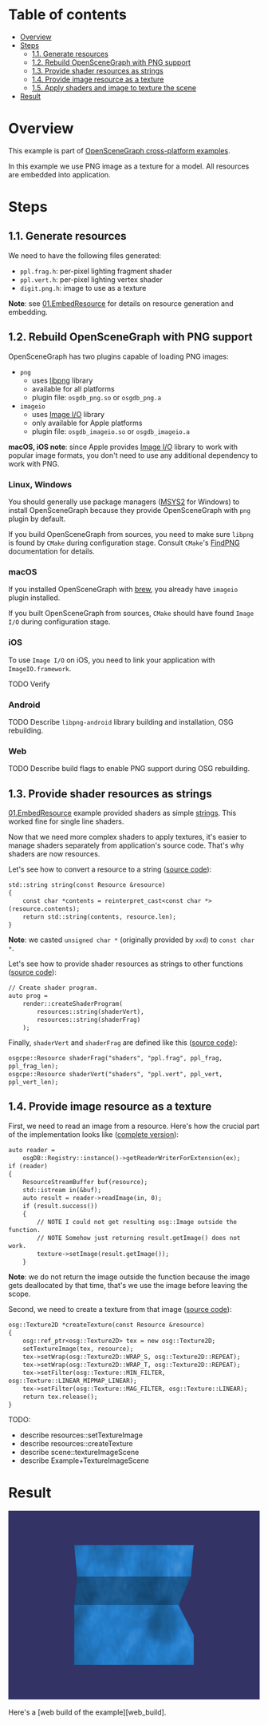 
# Table of contents

* [Overview](#overview)
* [Steps](#steps)
    * [1.1. Generate resources](#generate)
    * [1.2. Rebuild OpenSceneGraph with PNG support](#rebuild)
    * [1.3. Provide shader resources as strings](#shaders)
    * [1.4. Provide image resource as a texture](#image)
    * [1.5. Apply shaders and image to texture the scene](#scene)
* [Result](#result)

<a name="overview"/>

# Overview

This example is part of [OpenSceneGraph cross-platform examples][osgcpe].

In this example we use PNG image as a texture for a model. All resources are
embedded into application.

<a name="steps"/>

# Steps

<a name="generate"/>

## 1.1. Generate resources

We need to have the following files generated:

* `ppl.frag.h`: per-pixel lighting fragment shader
* `ppl.vert.h`: per-pixel lighting vertex shader
* `digit.png.h`: image to use as a texture

**Note**: see [01.EmbedResource][ex01] for details on resource generation and embedding.

<a name="rebuild"/>

## 1.2. Rebuild OpenSceneGraph with PNG support

OpenSceneGraph has two plugins capable of loading PNG images:

* `png`
    * uses [libpng][libpng] library
    * available for all platforms
    * plugin file: `osgdb_png.so` or `osgdb_png.a`
* `imageio`
    * uses [Image I/O][imageio] library
    * only available for Apple platforms
    * plugin file: `osgdb_imageio.so` or `osgdb_imageio.a`

**macOS, iOS note**: since Apple provides [Image I/O][imageio] library to work
with popular image formats, you don't need to use any additional dependency to
work with PNG.

### Linux, Windows

You should generally use package managers ([MSYS2][msys2] for Windows) to install
OpenSceneGraph because they provide OpenSceneGraph with `png` plugin by default.

If you build OpenSceneGraph from sources, you need to make sure `libpng` is found
by `CMake` during configuration stage. Consult `CMake`'s [FindPNG][find_png] documentation
for details.

### macOS

If you installed OpenSceneGraph with [brew][brew], you already have
`imageio` plugin installed.

If you built OpenSceneGraph from sources, `CMake` should have found `Image I/O`
during configuration stage.

### iOS

To use `Image I/O` on iOS, you need to link your application with
`ImageIO.framework`.

TODO Verify

### Android

TODO Describe `libpng-android` library building and installation, OSG rebuilding.

### Web

TODO Describe build flags to enable PNG support during OSG rebuilding.


<a name="shaders"/>

## 1.3. Provide shader resources as strings

[01.EmbedResource][ex01] example provided shaders as simple [strings][ex01_shaders].
This worked fine for single line shaders. 

Now that we need more complex shaders to apply textures, it's easier to manage
shaders separately from application's source code. That's why shaders are now
resources.

Let's see how to convert a resource to a string ([source code][resources_string]):

```
std::string string(const Resource &resource)
{
    const char *contents = reinterpret_cast<const char *>(resource.contents);
    return std::string(contents, resource.len);
}
```

**Note**: we casted `unsigned char *` (originally provided by `xxd`) to
`const char *`.


Let's see how to provide shader resources as strings to other functions
([source code][resources_string_usage]):

```
// Create shader program.
auto prog =
    render::createShaderProgram(
        resources::string(shaderVert),
        resources::string(shaderFrag)
    );
```

Finally, `shaderVert` and `shaderFrag` are defined like this
([source code][shaders_definition]):

```
osgcpe::Resource shaderFrag("shaders", "ppl.frag", ppl_frag, ppl_frag_len);
osgcpe::Resource shaderVert("shaders", "ppl.vert", ppl_vert, ppl_vert_len);
```

<a name="image"/>

## 1.4. Provide image resource as a texture

First, we need to read an image from a resource. Here's how the crucial part
of the implementation looks like ([complete version][resources_setTextureImage]):

```
auto reader =
    osgDB::Registry::instance()->getReaderWriterForExtension(ex);
if (reader)
{
    ResourceStreamBuffer buf(resource);
    std::istream in(&buf);
    auto result = reader->readImage(in, 0);
    if (result.success())
    {
        // NOTE I could not get resulting osg::Image outside the function.
        // NOTE Somehow just returning result.getImage() does not work.
        texture->setImage(result.getImage());
    }
```

**Note**: we do not return the image outside the function because the image
gets deallocated by that time, that's we use the image before leaving the scope.

Second, we need to create a texture from that image
([source code][resources_createTexture]):

```
osg::Texture2D *createTexture(const Resource &resource)
{
    osg::ref_ptr<osg::Texture2D> tex = new osg::Texture2D;
    setTextureImage(tex, resource);
    tex->setWrap(osg::Texture2D::WRAP_S, osg::Texture2D::REPEAT);
    tex->setWrap(osg::Texture2D::WRAP_T, osg::Texture2D::REPEAT);
    tex->setFilter(osg::Texture::MIN_FILTER, osg::Texture::LINEAR_MIPMAP_LINEAR);
    tex->setFilter(osg::Texture::MAG_FILTER, osg::Texture::LINEAR);
    return tex.release();
}

```

TODO:

* describe resources::setTextureImage
* describe resources::createTexture
* describe scene::textureImageScene
* describe Example+TextureImageScene

<a name="result"/>

# Result

![Screenshot](shot.png)

Here's a [web build of the example][web_build].

[osgcpe]: https://github.com/OGStudio/openscenegraph-cross-platform-examples
[osgcpg]: https://github.com/OGStudio/openscenegraph-cross-platform-guide
[ex01]: ../01.EmbedResource/README.md
[libpng]: http://www.libpng.org/pub/png/libpng.html
[imageio]: https://developer.apple.com/documentation/imageio
[msys2]: https://www.msys2.org/
[find_png]: https://cmake.org/cmake/help/v3.0/module/FindPNG.html
[brew]: https://brew.sh/
[ex01_shaders]: https://github.com/OGStudio/openscenegraph-cross-platform-examples/blob/master/01.EmbedResource/desktop/src/scene.h#L37
[resources_string]: https://github.com/OGStudio/openscenegraph-cross-platform-examples/blob/master/02.TextureImage/desktop/src/resources.h#L126
[resources_string_usage]: https://github.com/OGStudio/openscenegraph-cross-platform-examples/blob/master/02.TextureImage/desktop/src/scene.h#L45
[shaders_definition]: https://github.com/OGStudio/openscenegraph-cross-platform-examples/blob/master/02.TextureImage/desktop/src/Example.h#L81
[resources_setTextureImage]: https://github.com/OGStudio/openscenegraph-cross-platform-examples/blob/master/02.TextureImage/desktop/src/resources.h#L138
[resources_createTexture]: https://github.com/OGStudio/openscenegraph-cross-platform-examples/blob/master/02.TextureImage/desktop/src/resources.h#L192
